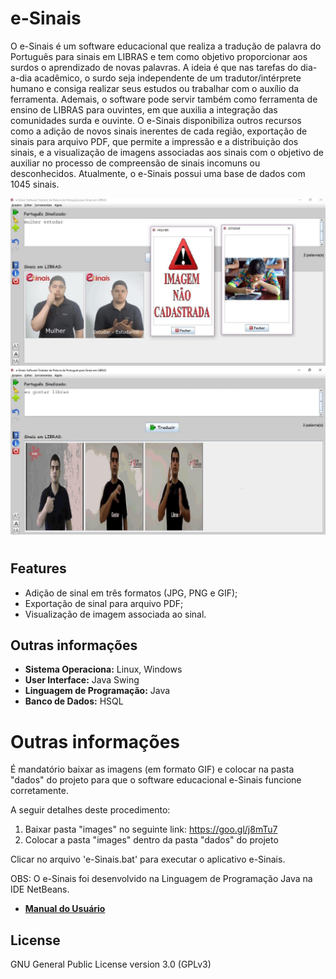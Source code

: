 # e-Sinais

O e-Sinais é um software educacional que realiza a tradução de palavra do Português para sinais em LIBRAS e tem como objetivo proporcionar aos surdos o aprendizado de novas palavras. A ideia é que nas tarefas do dia-a-dia acadêmico, o surdo seja independente de um tradutor/intérprete humano e consiga realizar seus estudos ou trabalhar com o auxílio da ferramenta. Ademais, o software pode servir também como ferramenta de ensino de LIBRAS para ouvintes, em que auxilia a integração das comunidades surda e ouvinte. O e-Sinais disponibiliza outros recursos como a adição de novos sinais inerentes de cada região, exportação de sinais para arquivo PDF, que permite a impressão e a distribuição dos sinais, e a visualização de imagens associadas aos sinais com o objetivo de auxiliar no processo de compreensão de sinais incomuns ou desconhecidos. Atualmente, o e-Sinais possui uma base de dados com 1045 sinais.

![](https://github.com/esinais/2017/blob/main/outros/1.jpeg)
![](https://github.com/esinais/2017/blob/main/outros/2.jpeg)

#

## Features
- Adição de sinal em três formatos (JPG, PNG e GIF);
- Exportação de sinal para arquivo PDF;
- Visualização de imagem associada ao sinal.

## Outras informações
- **Sistema Operaciona:** Linux, Windows
- **User Interface:** Java Swing
- **Linguagem de Programação:** Java
- **Banco de Dados:** HSQL

# Outras informações
É mandatório baixar as imagens (em formato GIF) e colocar na pasta "dados" do projeto para que o software educacional e-Sinais funcione corretamente.

A seguir detalhes deste procedimento: 
1) Baixar pasta "images" no seguinte link: https://goo.gl/j8mTu7
2) Colocar a pasta "images" dentro da pasta "dados" do projeto

Clicar no arquivo 'e-Sinais.bat' para executar o aplicativo e-Sinais.

OBS: O e-Sinais foi desenvolvido na Linguagem de Programação Java na IDE NetBeans.

- [**Manual do Usuário**](https://github.com/esinais/2017/blob/main/manual.pdf)

## License
GNU General Public License version 3.0 (GPLv3)
